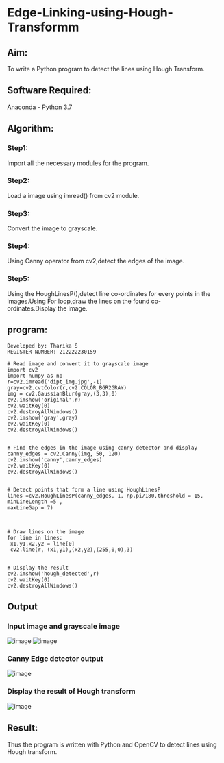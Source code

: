 # Edge-Linking-using-Hough-Transformm
## Aim:
To write a Python program to detect the lines using Hough Transform.

## Software Required:
Anaconda - Python 3.7

## Algorithm:
### Step1:

Import all the necessary modules for the program.
### Step2:

Load a image using imread() from cv2 module.
### Step3:

Convert the image to grayscale.
### Step4:

Using Canny operator from cv2,detect the edges of the image.
### Step5:

Using the HoughLinesP(),detect line co-ordinates for every points in the images.Using For loop,draw the lines on the found co-ordinates.Display the image.
## program:
```
Developed by: Tharika S
REGISTER NUMBER: 212222230159
```
```
# Read image and convert it to grayscale image
import cv2
import numpy as np
r=cv2.imread('dipt_img.jpg',-1)
gray=cv2.cvtColor(r,cv2.COLOR_BGR2GRAY)
img = cv2.GaussianBlur(gray,(3,3),0)
cv2.imshow('original',r)
cv2.waitKey(0)
cv2.destroyAllWindows()
cv2.imshow('gray',gray)
cv2.waitKey(0)
cv2.destroyAllWindows()


# Find the edges in the image using canny detector and display
canny_edges = cv2.Canny(img, 50, 120)
cv2.imshow('canny',canny_edges)
cv2.waitKey(0)
cv2.destroyAllWindows()


# Detect points that form a line using HoughLinesP
lines =cv2.HoughLinesP(canny_edges, 1, np.pi/180,threshold = 15, minLineLength =5 ,
maxLineGap = 7)



# Draw lines on the image
for line in lines:
 x1,y1,x2,y2 = line[0]
 cv2.line(r, (x1,y1),(x2,y2),(255,0,0),3)


# Display the result
cv2.imshow('hough_detected',r)
cv2.waitKey(0)
cv2.destroyAllWindows()
```

## Output

### Input image and grayscale image
![image](https://github.com/user-attachments/assets/c1f57eb8-d196-412e-81e9-01f0312ae729)
![image](https://github.com/user-attachments/assets/f701cf40-55d0-4a4b-b337-d5d1e1d65d7d)


### Canny Edge detector output
![image](https://github.com/user-attachments/assets/e79eeb52-8c30-4c67-abc1-0231be508454)


### Display the result of Hough transform
![image](https://github.com/user-attachments/assets/2737a8f5-290e-4da0-aafc-b8fcf6535cf8)

## Result:
Thus the program is written with Python and OpenCV to detect lines using Hough transform.
